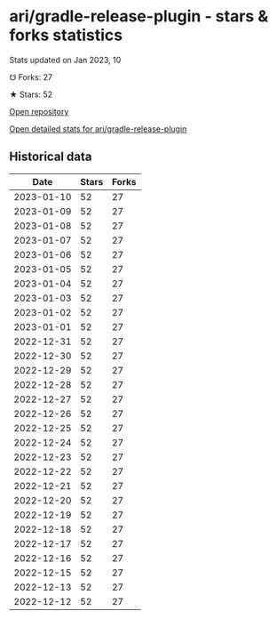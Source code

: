 # ari/gradle-release-plugin - stars & forks statistics

Stats updated on Jan 2023, 10

☋ Forks: 27

★ Stars: 52

[Open repository](https://github.com/ari/gradle-release-plugin)

[Open detailed stats for ari/gradle-release-plugin](https://reviewgithub.com/rep/ari/gradle-release-plugin)

## Historical data
| Date | Stars | Forks |
|------|-------|-------|
| 2023-01-10 | 52 | 27 | 
| 2023-01-09 | 52 | 27 | 
| 2023-01-08 | 52 | 27 | 
| 2023-01-07 | 52 | 27 | 
| 2023-01-06 | 52 | 27 | 
| 2023-01-05 | 52 | 27 | 
| 2023-01-04 | 52 | 27 | 
| 2023-01-03 | 52 | 27 | 
| 2023-01-02 | 52 | 27 | 
| 2023-01-01 | 52 | 27 | 
| 2022-12-31 | 52 | 27 | 
| 2022-12-30 | 52 | 27 | 
| 2022-12-29 | 52 | 27 | 
| 2022-12-28 | 52 | 27 | 
| 2022-12-27 | 52 | 27 | 
| 2022-12-26 | 52 | 27 | 
| 2022-12-25 | 52 | 27 | 
| 2022-12-24 | 52 | 27 | 
| 2022-12-23 | 52 | 27 | 
| 2022-12-22 | 52 | 27 | 
| 2022-12-21 | 52 | 27 | 
| 2022-12-20 | 52 | 27 | 
| 2022-12-19 | 52 | 27 | 
| 2022-12-18 | 52 | 27 | 
| 2022-12-17 | 52 | 27 | 
| 2022-12-16 | 52 | 27 | 
| 2022-12-15 | 52 | 27 | 
| 2022-12-13 | 52 | 27 | 
| 2022-12-12 | 52 | 27 | 

